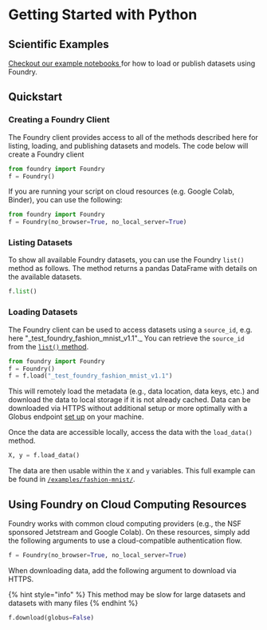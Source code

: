 # Getting Started with Python

## Scientific Examples

[Checkout our example notebooks ](https://github.com/MLMI2-CSSI/foundry/tree/master/examples)for how to load or publish datasets using Foundry.

## Quickstart

### Creating a Foundry Client

The Foundry client provides access to all of the methods described here for listing, loading, and publishing datasets and models. The code below will create a Foundry client 

```python
from foundry import Foundry
f = Foundry()
```

If you are running your script on cloud resources \(e.g. Google Colab, Binder\), you can use the following:

```python
from foundry import Foundry
f = Foundry(no_browser=True, no_local_server=True)
```

### Listing Datasets

To show all available Foundry datasets, you can use the Foundry `list()` method as follows. The method returns a pandas DataFrame with details on the available datasets.

```python
f.list()
```

### Loading Datasets

The Foundry client can be used to access datasets using a `source_id`, e.g. here "\_test\_foundry\_fashion\_mnist_v1.1"._ You can retrieve the `source_id` from the [`list()` method](examples.md#listing-datasets).

```python
from foundry import Foundry
f = Foundry()
f = f.load("_test_foundry_fashion_mnist_v1.1")
```

This will remotely load the metadata \(e.g., data location, data keys, etc.\) and download the data to local storage if it is not already cached. Data can be downloaded via HTTPS without additional setup or more optimally with a Globus endpoint [set up](https://www.globus.org/globus-connect-personal) on your machine.

Once the data are accessible locally, access the data with the `load_data()` method.

```python
X, y = f.load_data()
```

The data are then usable within the `X` and `y` variables. This full example can be found in [`/examples/fashion-mnist/`](https://github.com/MLMI2-CSSI/foundry/tree/master/examples/fashion-mnist).

## Using Foundry on Cloud Computing Resources

Foundry works with common cloud computing providers \(e.g., the NSF sponsored Jetstream and Google Colab\). On these resources, simply add the following arguments to use a cloud-compatible authentication flow.

```python
f = Foundry(no_browser=True, no_local_server=True)
```

When downloading data, add the following argument to download via HTTPS.

{% hint style="info" %}
This method may be slow for large datasets and datasets with many files
{% endhint %}

```python
f.download(globus=False)
```

